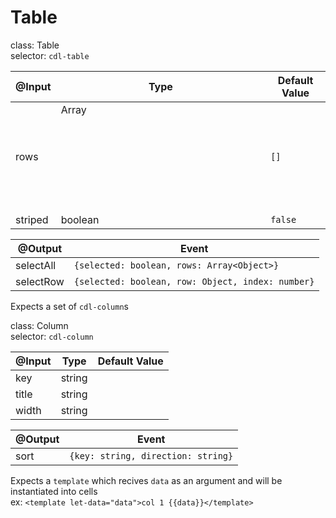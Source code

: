 # Table

class: Table  
selector: `cdl-table`  

| @Input  | Type          | Default Value |
| ------- | ------------- | ------------- |
| rows    | Array<Object> | `[]`          |
| striped | boolean       | `false`       |

| @Output   | Event                                             |
| --------- | ------------------------------------------------- |
| selectAll | `{selected: boolean, rows: Array<Object>}`        |
| selectRow | `{selected: boolean, row: Object, index: number}` |

Expects a set of `cdl-column`s 

class: Column  
selector: `cdl-column`  

| @Input | Type   | Default Value |
| ------ | ------ | ------------- |
| key    | string |               |
| title  | string |               |
| width  | string |               |

| @Output | Event                              |
| ------- | ---------------------------------- |
| sort    | `{key: string, direction: string}` |

Expects a `template` which recives `data` as an argument and will be instantiated into cells  
ex: `<template let-data="data">col 1 {{data}}</template>`